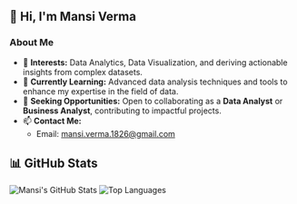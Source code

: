 ## 👋 Hi, I'm Mansi Verma  

### About Me  
- 👀 **Interests:** Data Analytics, Data Visualization, and deriving actionable insights from complex datasets.  
- 🌱 **Currently Learning:** Advanced data analysis techniques and tools to enhance my expertise in the field of data.  
- 💼 **Seeking Opportunities:** Open to collaborating as a **Data Analyst** or **Business Analyst**, contributing to impactful projects.  
- 📫 **Contact Me:**  
  - Email: [mansi.verma.1826@gmail.com](mailto:mansi.verma.1826@gmail.com)

## 📊 GitHub Stats

![Mansi's GitHub Stats](https://github-readme-stats.vercel.app/api?username=mansi-cloud&show_icons=true&theme=tokyonight)
![Top Languages](https://github-readme-stats.vercel.app/api/top-langs/?username=mansi-cloud&layout=compact&theme=tokyonight)
